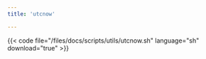 ```yaml
---
title: 'utcnow'

---
```


{{< code file="/files/docs/scripts/utils/utcnow.sh" language="sh" download="true" >}}
